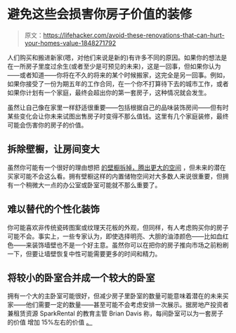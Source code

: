 # 避免这些会损害你房子价值的装修

> 原文：<https://lifehacker.com/avoid-these-renovations-that-can-hurt-your-homes-value-1848271792>

人们购买和搬进新家(嗯，对他们来说是新的)有许多不同的原因。如果你的想法是在一所房子里度过余生(或者至少是可预见的未来)，这是一回事，但如果你认为——或者知道——你将在不久的将来的某个时候搬家，这完全是另一回事。例如，如果你接受了一份为期五年的工作合同，在一个你不打算待下去的城市工作，或者如果你计划有一个家庭，最终会超出你的第一套房子，这种情况就会发生。



虽然让自己像在家里一样舒适很重要——包括根据自己的品味装饰房间——但有时某些变化会让你未来试图出售房子时变得不那么值钱。这里有几个家庭装修，最终可能会伤害你的房子的价值。

## 拆除壁橱，让房间变大

虽然你可能有一个很好的理由想把 [的壁橱拆掉，腾出更大的空间](https://www.southernliving.com/home/remodel/renovations-that-decrease-home-value) ，但未来的潜在买家可能不会这么看。拥有壁橱这样的内置储物空间对大多数人来说很重要，但拥有一个稍微大一点的办公室或卧室可能就不那么重要了。

## 难以替代的个性化装饰

你可能喜欢非传统瓷砖图案或纹理天花板的外观，但同样，有人考虑购买你的房子可能不会。事实上，一些专家认为，即使选择明亮、大胆的油漆颜色——比如血红色——来装饰墙壁也不是一个好主意。虽然你可以在把你的房子推向市场之前粉刷一下，但要让墙壁恢复中性可能需要更多的时间和精力。

## 将较小的卧室合并成一个较大的卧室

拥有一个大的主卧室可能很好，但减少房子里卧室的数量可能意味着潜在的未来买家——他们需要一定的数量——甚至可能不会考虑安排一次展示。据房地产投资者兼租赁资源 SparkRental 的教育主管 Brian Davis 称，每间卧室可以为一套房子的价值 增加 15%左右的价值 [。](https://www.gobankingrates.com/investing/real-estate/home-renovations-hurt-homes-value/)